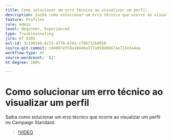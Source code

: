 ```yaml
---
title: Como solucionar um erro técnico ao visualizar um perfil
description: Saiba como solucionar um erro técnico que ocorre ao visualizar um perfil no Campaign Standard.
feature: Profiles
role: Admin
level: Beginner, Experienced
type: Troubleshooting
jira: KT-8385
exl-id: 3c1901eb-8c53-4776-b79a-c76b732b905b
source-git-commit: c84867ef59a10448a377a959d0b67ae71343a4aa
workflow-type: ht
source-wordcount: '52'
ht-degree: 100%

---
```


# Como solucionar um erro técnico ao visualizar um perfil

Saiba como solucionar um erro técnico que ocorre ao visualizar um perfil no Campaign Standard.

>[!VIDEO](https://video.tv.adobe.com/v/335890?quality=12&learn=on)
